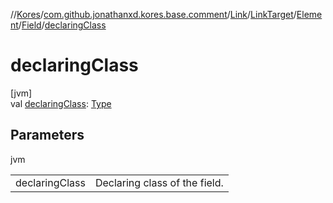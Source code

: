 //[Kores](../../../../../../index.md)/[com.github.jonathanxd.kores.base.comment](../../../../index.md)/[Link](../../../index.md)/[LinkTarget](../../index.md)/[Element](../index.md)/[Field](index.md)/[declaringClass](declaring-class.md)

# declaringClass

[jvm]\
val [declaringClass](declaring-class.md): [Type](https://docs.oracle.com/javase/8/docs/api/java/lang/reflect/Type.html)

## Parameters

jvm

| | |
|---|---|
| declaringClass | Declaring class of the field. |
